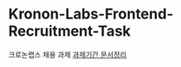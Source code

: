 # Kronon-Labs-Frontend-Recruitment-Task

크로논랩스 채용 과제
[과제기간 문서정리](https://ritzy-cylinder-292.notion.site/17716621639580f6af86d9719e8650e0?pvs=4)

